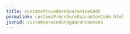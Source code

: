 ```yaml
---
title: customsProcedureGuaranteeCode
permalink: customsProcedureGuaranteeCode.html
jsonid: customsprocedureguaranteecode
---
```

